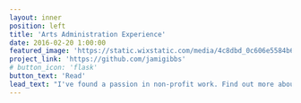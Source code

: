 ```yaml
---
layout: inner
position: left
title: 'Arts Administration Experience'
date: 2016-02-20 1:00:00
featured_image: 'https://static.wixstatic.com/media/4c8dbd_0c606e5584b64b2f8d1b638c78fc3746~mv2_d_4000_6000_s_4_2.jpg/v1/crop/x_907,y_827,w_2693,h_2693/fill/w_260,h_260,al_c,q_80,usm_0.66_1.00_0.01/_DSC0205.jpg'
project_link: 'https://github.com/jamigibbs'
# button_icon: 'flask'
button_text: 'Read'
lead_text: "I've found a passion in non-profit work. Find out more about my passion through my resume here. "
---
```

